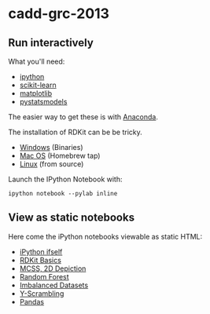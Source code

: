 cadd-grc-2013
=============

Run interactively
-----------------

What you'll need:

* [ipython](http://ipython.org/install.html)
* [scikit-learn](http://scikit-learn.org/stable/install.html#installing-an-official-release)
* [matplotlib](http://matplotlib.org/downloads.html)
* [pystatsmodels](https://github.com/yarikoptic/pystatsmodels)

The easier way to get these is with [Anaconda](http://www.continuum.io/downloads).

The installation of RDKit can be be tricky.
* [Windows](http://sourceforge.net/projects/rdkit/files/rdkit/Q1_2013/) (Binaries)
* [Mac OS](https://github.com/edc/homebrew-rdkit) (Homebrew tap)
* [Linux](http://www.rdkit.org/docs/Install.html) (from source)

Launch the IPython Notebook with:

    ipython notebook --pylab inline


View as static notebooks
------------------------

Here come the iPython notebooks viewable as static HTML:

* [iPython ifself](http://nbviewer.ipython.org/urls/raw.github.com/pzc/cadd-grc-2013/master/000_ipython_itself.ipynb)
* [RDKit Basics](http://nbviewer.ipython.org/urls/raw.github.com/pzc/cadd-grc-2013/master/001_TheBasics.ipynb)
* [MCSS, 2D Depiction](http://nbviewer.ipython.org/urls/raw.github.com/pzc/cadd-grc-2013/master/002_2D_Depiction_MCS.ipynb)
* [Random Forest](http://nbviewer.ipython.org/urls/raw.github.com/pzc/cadd-grc-2013/master/003_RandomForest_kappa_et_al.ipynb)
* [Imbalanced Datasets](http://nbviewer.ipython.org/urls/raw.github.com/pzc/cadd-grc-2013/master/004_kappa__largely_imbalanced_dataset.ipynb)
* [Y-Scrambling](http://nbviewer.ipython.org/urls/raw.github.com/pzc/cadd-grc-2013/master/005_yscrambling.ipynb)
* [Pandas](http://nbviewer.ipython.org/urls/raw.github.com/pzc/cadd-grc-2013/master/006_Pandas.ipynb)
